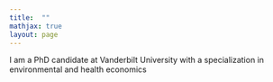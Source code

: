 ```yaml
---
title:  ""
mathjax: true
layout: page
---
```


I am a PhD candidate at Vanderbilt University with a specialization in environmental and health economics
